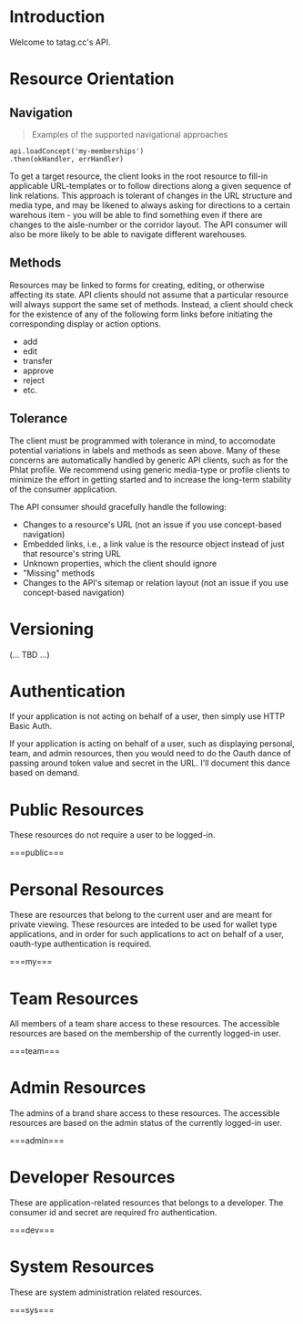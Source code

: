 
# Introduction

Welcome to tatag.cc's API.




# Resource Orientation


## Navigation

> Examples of the supported navigational approaches

```
api.loadConcept('my-memberships') 
.then(okHandler, errHandler) 
```

To get a target resource, the client looks in the root resource to fill-in applicable URL-templates or to follow directions along a given sequence of link relations. This approach is tolerant of changes in the URL structure and media type, and may be likened to always asking for directions to a certain warehous item - you will be able to find something even if there are changes to the aisle-number or the corridor layout. The API consumer will also be more likely to be able to navigate different warehouses.



## Methods

Resources may be linked to forms for creating, editing, or otherwise affecting its state. API clients should not assume that a particular resource will always support the same set of methods. Instead, a client should check for the existence of any of the following form links before initiating the corresponding display or action options.

- add
- edit
- transfer
- approve
- reject
- etc.


## Tolerance

The client must be programmed with tolerance in mind, to accomodate potential variations in labels and methods as seen above. Many of these concerns are automatically handled by generic API clients, such as for the Phlat profile. We recommend using generic media-type or profile clients to minimize the effort in getting started and to increase the long-term stability of the consumer application.

The API consumer should gracefully handle the following: 

- Changes to a resource's URL (not an issue if you use concept-based navigation)
- Embedded links, i.e., a link value is the resource object instead of just that resource's string URL
- Unknown properties, which the client should ignore
- "Missing" methods
- Changes to the API's sitemap or relation layout (not an issue if you use concept-based navigation)




# Versioning

(... TBD ...)




# Authentication

If your application is not acting on behalf of a user, then simply use HTTP Basic Auth.

If your application is acting on behalf of a user, such as displaying personal, team, and admin resources, then you would need to do the Oauth dance of passing around token value and secret in the URL. I'll document this dance based on demand.




# Public Resources

These resources do not require a user to be logged-in.


===public===



# Personal Resources

These are resources that belong to the current user and are meant for private viewing. These resources are inteded to be used for wallet type applications, and in order for such applications to act on behalf of a user, oauth-type authentication is required.


===my===


# Team Resources

All members of a team share access to these resources. The accessible resources are based on the membership of the currently logged-in user.


===team===




# Admin Resources

The admins of a brand share access to these resources. The accessible resources are based on the admin status of the currently logged-in user.


===admin===




# Developer Resources

These are application-related resources that belongs to a developer. The consumer id and secret are required fro authentication.


===dev===






# System Resources

These are system administration related resources.


===sys===


